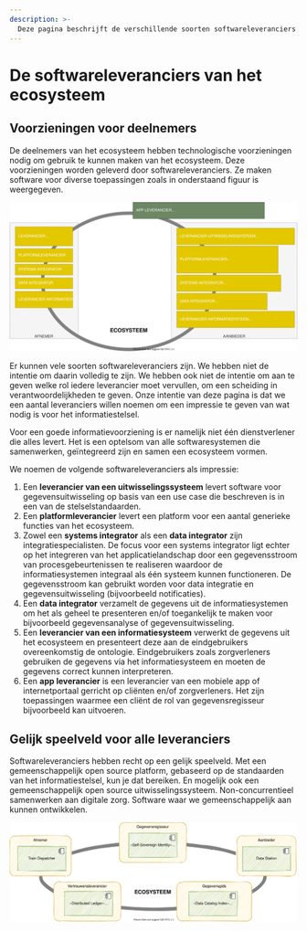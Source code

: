 ```yaml
---
description: >-
  Deze pagina beschrijft de verschillende soorten softwareleveranciers die de technologie van het ecosysteem leveren.
---
```


# De softwareleveranciers van het ecosysteem

## Voorzieningen voor deelnemers

De deelnemers van het ecosysteem hebben technologische voorzieningen nodig om gebruik te kunnen maken van het ecosysteem. Deze voorzieningen worden geleverd door softwareleveranciers. Ze maken software voor diverse toepassingen zoals in onderstaand figuur is weergegeven. 

![De softwareleveranciers in het stelsel](../.gitbook/assets/technology/suppliers.svg)

Er kunnen vele soorten softwareleveranciers zijn. We hebben niet de intentie om daarin volledig te zijn. We hebben ook niet de intentie om aan te geven welke rol iedere leverancier moet vervullen, om een scheiding in verantwoordelijkheden te geven. Onze intentie van deze pagina is dat we een aantal leveranciers willen noemen om een impressie te geven van wat nodig is voor het informatiestelsel. 

Voor een goede informatievoorziening is er namelijk niet één dienstverlener die alles levert. Het is een optelsom van alle softwaresystemen die samenwerken, geïntegreerd zijn en samen een ecosysteem vormen.

We noemen de volgende softwareleveranciers als impressie:

1. Een **leverancier van een uitwisselingssysteem** levert software voor gegevensuitwisseling op basis van een use case die beschreven is in een van de stelselstandaarden.
2. Een **platformleverancier** levert een platform voor een aantal generieke functies van het ecosysteem. 
3. Zowel een **systems integrator** als een **data integrator** zijn integratiespecialisten. De focus voor een systems integrator ligt echter op het integreren van het applicatielandschap door een gegevensstroom van procesgebeurtenissen te realiseren waardoor de informatiesystemen integraal als één systeem kunnen functioneren. De gegevensstroom kan gebruikt worden voor data integratie en gegevensuitwisseling (bijvoorbeeld notificaties).
4. Een **data integrator** verzamelt de gegevens uit de informatiesystemen om het als geheel te presenteren en/of toegankelijk te maken voor bijvoorbeeld gegevensanalyse of gegevensuitwisseling. 
5. Een **leverancier van een informatiesysteem** verwerkt de gegevens uit het ecosysteem en presenteert deze aan de eindgebruikers overeenkomstig de ontologie. Eindgebruikers zoals zorgverleners gebruiken de gegevens via het informatiesysteem en moeten de gegevens correct kunnen interpreteren.
6. Een **app leverancier** is een leverancier van een mobiele app of internetportaal gerricht op cliënten en/of zorgverleners. Het zijn toepassingen waarmee een cliënt de rol van gegevensregisseur bijvoorbeeld kan uitvoeren.

## Gelijk speelveld voor alle leveranciers

Softwareleveranciers hebben recht op een gelijk speelveld. Met een gemeenschappelijk open source platform, gebaseerd op de standaarden van het informatiestelsel, kun je dat bereiken. En mogelijk ook een gemeenschappelijk open source uitwisselingssysteem. Non-concurrentieel samenwerken aan digitale zorg. Software waar we gemeenschappelijk aan kunnen ontwikkelen.

![Voorbeeld van componenten in het platform](../.gitbook/assets/technology/components.svg)